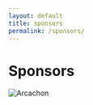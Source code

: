 ```yaml
---
layout: default
title: sponsors
permalink: /sponsors/
---
```


# Sponsors
![Arcachon](/assets/img/sponsors_FE24.jpg)

